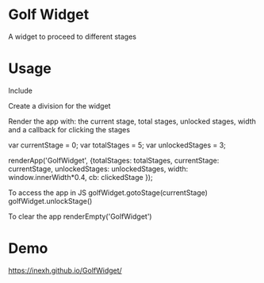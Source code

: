 # Golf Widget

A widget to proceed to different stages

# Usage
Include
<link rel="stylesheet" href="https://cdnjs.cloudflare.com/ajax/libs/normalize/8.0.0/normalize.min.css">
<link rel="stylesheet" href="https://fonts.googleapis.com/icon?family=Material+Icons">

Create a division for the widget
<div id="GolfWidget"></div>

Render the app with: the current stage, total stages, unlocked stages, width and a callback for clicking the stages

var currentStage = 0;
var totalStages = 5;
var unlockedStages = 3;

renderApp('GolfWidget',
        {totalStages:  totalStages,
         currentStage: currentStage,
         unlockedStages: unlockedStages,
         width: window.innerWidth*0.4,
         cb: clickedStage
        });

To access the app in JS
golfWidget.gotoStage(currentStage)
golfWidget.unlockStage()

To clear the app
renderEmpty('GolfWidget')

# Demo
https://inexh.github.io/GolfWidget/
